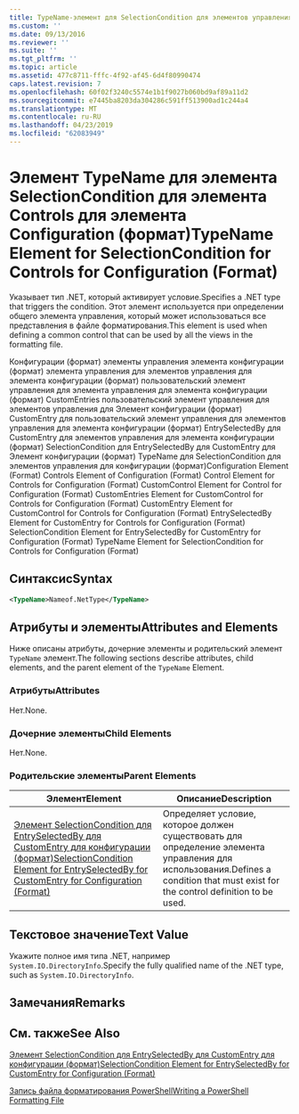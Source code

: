 ```yaml
---
title: TypeName-элемент для SelectionCondition для элементов управления для конфигурации (формат) | Документация Майкрософт
ms.custom: ''
ms.date: 09/13/2016
ms.reviewer: ''
ms.suite: ''
ms.tgt_pltfrm: ''
ms.topic: article
ms.assetid: 477c8711-fffc-4f92-af45-6d4f80990474
caps.latest.revision: 7
ms.openlocfilehash: 60f02f3240c5574e1b1f9027b060bd9af89a11d2
ms.sourcegitcommit: e7445ba8203da304286c591ff513900ad1c244a4
ms.translationtype: MT
ms.contentlocale: ru-RU
ms.lasthandoff: 04/23/2019
ms.locfileid: "62083949"
---
```

# <a name="typename-element-for-selectioncondition-for-controls-for-configuration-format"></a><span data-ttu-id="5eef0-102">Элемент TypeName для элемента SelectionCondition для элемента Controls для элемента Configuration (формат)</span><span class="sxs-lookup"><span data-stu-id="5eef0-102">TypeName Element for SelectionCondition for Controls for Configuration (Format)</span></span>

<span data-ttu-id="5eef0-103">Указывает тип .NET, который активирует условие.</span><span class="sxs-lookup"><span data-stu-id="5eef0-103">Specifies a .NET type that triggers the condition.</span></span> <span data-ttu-id="5eef0-104">Этот элемент используется при определении общего элемента управления, который может использоваться все представления в файле форматирования.</span><span class="sxs-lookup"><span data-stu-id="5eef0-104">This element is used when defining a common control that can be used by all the views in the formatting file.</span></span>

<span data-ttu-id="5eef0-105">Конфигурации (формат) элементы управления элемента конфигурации (формат) элемента управления для элементов управления для элемента конфигурации (формат) пользовательский элемент управления для элемента управления для элемента конфигурации (формат) CustomEntries пользовательский элемент управления для элементов управления для Элемент конфигурации (формат) CustomEntry для пользовательский элемент управления для элементов управления для элемента конфигурации (формат) EntrySelectedBy для CustomEntry для элементов управления для элемента конфигурации (формат) SelectionCondition для EntrySelectedBy для CustomEntry для Элемент конфигурации (формат) TypeName для SelectionCondition для элементов управления для конфигурации (формат)</span><span class="sxs-lookup"><span data-stu-id="5eef0-105">Configuration Element (Format) Controls Element of Configuration (Format) Control Element for Controls for Configuration (Format) CustomControl Element for Control for Configuration (Format) CustomEntries Element for CustomControl for Controls for Configuration (Format) CustomEntry Element for CustomControl for Controls for Configuration (Format) EntrySelectedBy Element for CustomEntry for Controls for Configuration (Format) SelectionCondition Element for EntrySelectedBy for CustomEntry for Configuration (Format) TypeName Element for SelectionCondition for Controls for Configuration (Format)</span></span>

## <a name="syntax"></a><span data-ttu-id="5eef0-106">Синтаксис</span><span class="sxs-lookup"><span data-stu-id="5eef0-106">Syntax</span></span>

```xml
<TypeName>Nameof.NetType</TypeName>

```

## <a name="attributes-and-elements"></a><span data-ttu-id="5eef0-107">Атрибуты и элементы</span><span class="sxs-lookup"><span data-stu-id="5eef0-107">Attributes and Elements</span></span>

<span data-ttu-id="5eef0-108">Ниже описаны атрибуты, дочерние элементы и родительский элемент `TypeName` элемент.</span><span class="sxs-lookup"><span data-stu-id="5eef0-108">The following sections describe attributes, child elements, and the parent element of the `TypeName` Element.</span></span>

### <a name="attributes"></a><span data-ttu-id="5eef0-109">Атрибуты</span><span class="sxs-lookup"><span data-stu-id="5eef0-109">Attributes</span></span>

<span data-ttu-id="5eef0-110">Нет.</span><span class="sxs-lookup"><span data-stu-id="5eef0-110">None.</span></span>

### <a name="child-elements"></a><span data-ttu-id="5eef0-111">Дочерние элементы</span><span class="sxs-lookup"><span data-stu-id="5eef0-111">Child Elements</span></span>

<span data-ttu-id="5eef0-112">Нет.</span><span class="sxs-lookup"><span data-stu-id="5eef0-112">None.</span></span>

### <a name="parent-elements"></a><span data-ttu-id="5eef0-113">Родительские элементы</span><span class="sxs-lookup"><span data-stu-id="5eef0-113">Parent Elements</span></span>

|<span data-ttu-id="5eef0-114">Элемент</span><span class="sxs-lookup"><span data-stu-id="5eef0-114">Element</span></span>|<span data-ttu-id="5eef0-115">Описание</span><span class="sxs-lookup"><span data-stu-id="5eef0-115">Description</span></span>|
|-------------|-----------------|
|[<span data-ttu-id="5eef0-116">Элемент SelectionCondition для EntrySelectedBy для CustomEntry для конфигурации (формат)</span><span class="sxs-lookup"><span data-stu-id="5eef0-116">SelectionCondition Element for EntrySelectedBy for CustomEntry for Configuration (Format)</span></span>](./selectioncondition-element-for-entryselectedby-for-controls-for-configuration-format.md)|<span data-ttu-id="5eef0-117">Определяет условие, которое должен существовать для определение элемента управления для использования.</span><span class="sxs-lookup"><span data-stu-id="5eef0-117">Defines a condition that must exist for the control definition to be used.</span></span>|

## <a name="text-value"></a><span data-ttu-id="5eef0-118">Текстовое значение</span><span class="sxs-lookup"><span data-stu-id="5eef0-118">Text Value</span></span>

<span data-ttu-id="5eef0-119">Укажите полное имя типа .NET, например `System.IO.DirectoryInfo`.</span><span class="sxs-lookup"><span data-stu-id="5eef0-119">Specify the fully qualified name of the .NET type, such as `System.IO.DirectoryInfo`.</span></span>

## <a name="remarks"></a><span data-ttu-id="5eef0-120">Замечания</span><span class="sxs-lookup"><span data-stu-id="5eef0-120">Remarks</span></span>

## <a name="see-also"></a><span data-ttu-id="5eef0-121">См. также</span><span class="sxs-lookup"><span data-stu-id="5eef0-121">See Also</span></span>

[<span data-ttu-id="5eef0-122">Элемент SelectionCondition для EntrySelectedBy для CustomEntry для конфигурации (формат)</span><span class="sxs-lookup"><span data-stu-id="5eef0-122">SelectionCondition Element for EntrySelectedBy for CustomEntry for Configuration (Format)</span></span>](./selectioncondition-element-for-entryselectedby-for-controls-for-configuration-format.md)

[<span data-ttu-id="5eef0-123">Запись файла форматирования PowerShell</span><span class="sxs-lookup"><span data-stu-id="5eef0-123">Writing a PowerShell Formatting File</span></span>](./writing-a-powershell-formatting-file.md)
